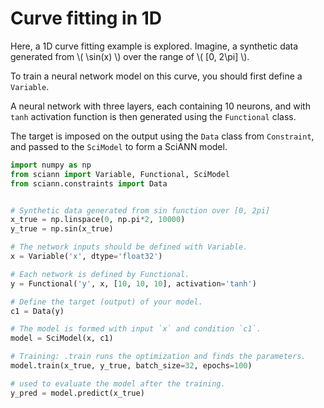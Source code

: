 
# Curve fitting in 1D

Here, a 1D curve fitting example is explored. Imagine, a synthetic data
generated from \\( \sin(x) \\) over the range of \\( [0, 2\pi] \\).

To train a neural network model on this curve, you should first define a `Variable`.

A neural network with three layers, each containing 10 neurons, and with `tanh` activation function is then generated
using the `Functional` class.

The target is imposed on the output using the `Data` class from `Constraint`, and passed to the `SciModel` to form a
SciANN model.


```python
import numpy as np
from sciann import Variable, Functional, SciModel
from sciann.constraints import Data


# Synthetic data generated from sin function over [0, 2pi]
x_true = np.linspace(0, np.pi*2, 10000)
y_true = np.sin(x_true)

# The network inputs should be defined with Variable.
x = Variable('x', dtype='float32')

# Each network is defined by Functional.
y = Functional('y', x, [10, 10, 10], activation='tanh')

# Define the target (output) of your model.
c1 = Data(y)

# The model is formed with input `x` and condition `c1`.
model = SciModel(x, c1)

# Training: .train runs the optimization and finds the parameters.
model.train(x_true, y_true, batch_size=32, epochs=100)

# used to evaluate the model after the training.
y_pred = model.predict(x_true)

```